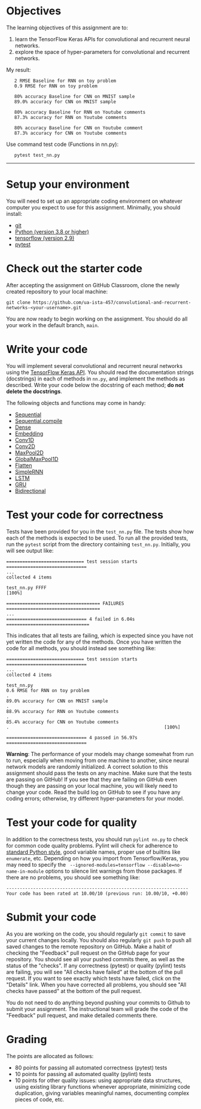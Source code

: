 # Objectives
The learning objectives of this assignment are to:
1. learn the TensorFlow Keras APIs for convolutional and recurrent neural
   networks.
2. explore the space of hyper-parameters for convolutional and recurrent
   networks.

My result:
```
   2 RMSE Baseline for RNN on toy problem
   0.9 RMSE for RNN on toy problem

   80% accuracy Baseline for CNN on MNIST sample
   89.0% accuracy for CNN on MNIST sample

   80% accuracy Baseline for RNN on Youtube comments
   87.3% accuracy for RNN on Youtube comments

   80% accuracy Baseline for CNN on Youtube comment
   87.3% accuracy for CNN on Youtube comments

```

Use command test code (Functions in nn.py): 
```
   pytest test_nn.py
```
------------------------------------------------------------------------------------------------
# Setup your environment

You will need to set up an appropriate coding environment on whatever computer
you expect to use for this assignment.
Minimally, you should install:

* [git](https://git-scm.com/downloads)
* [Python (version 3.8 or higher)](https://www.python.org/downloads/)
* [tensorflow (version 2.9)](https://www.tensorflow.org/)
* [pytest](https://docs.pytest.org/)

# Check out the starter code

After accepting the assignment on GitHub Classroom, clone the newly created
repository to your local machine:
```
git clone https://github.com/ua-ista-457/convolutional-and-recurrent-networks-<your-username>.git
```
You are now ready to begin working on the assignment.
You should do all your work in the default branch, `main`.

# Write your code

You will implement several convolutional and recurrent neural networks using the
[TensorFlow Keras API](https://www.tensorflow.org/guide/keras/).
You should read the documentation strings (docstrings) in each of methods in
`nn.py`, and implement the methods as described.
Write your code below the docstring of each method;
**do not delete the docstrings**.

The following objects and functions may come in handy:
* [Sequential](https://www.tensorflow.org/api_docs/python/tf/keras/Sequential)
* [Sequential.compile](https://www.tensorflow.org/api_docs/python/tf/keras/Sequential#compile)
* [Dense](https://www.tensorflow.org/api_docs/python/tf/keras/layers/Dense)
* [Embedding](https://www.tensorflow.org/api_docs/python/tf/keras/layers/Embedding)
* [Conv1D](https://www.tensorflow.org/api_docs/python/tf/keras/layers/Conv1D)
* [Conv2D](https://www.tensorflow.org/api_docs/python/tf/keras/layers/Conv2D)
* [MaxPool2D](https://www.tensorflow.org/api_docs/python/tf/keras/layers/MaxPool2D)
* [GlobalMaxPool1D](https://www.tensorflow.org/api_docs/python/tf/keras/layers/GlobalMaxPool1D)
* [Flatten](https://www.tensorflow.org/api_docs/python/tf/keras/layers/Flatten)
* [SimpleRNN](https://www.tensorflow.org/api_docs/python/tf/keras/layers/SimpleRNN)
* [LSTM](https://www.tensorflow.org/api_docs/python/tf/keras/layers/LSTM)
* [GRU](https://www.tensorflow.org/api_docs/python/tf/keras/layers/GRU)
* [Bidirectional](https://www.tensorflow.org/api_docs/python/tf/keras/layers/Bidirectional)

# Test your code for correctness

Tests have been provided for you in the `test_nn.py` file.
The tests show how each of the methods is expected to be used.
To run all the provided tests, run the ``pytest`` script from the directory
containing ``test_nn.py``.
Initially, you will see output like:
```
============================= test session starts ==============================
...
collected 4 items

test_nn.py FFFF                                                          [100%]

=================================== FAILURES ===================================
...
============================== 4 failed in 6.04s ===============================
```
This indicates that all tests are failing, which is expected since you have not
yet written the code for any of the methods.
Once you have written the code for all methods, you should instead see
something like:
```
============================= test session starts ==============================
...
collected 4 items

test_nn.py
0.6 RMSE for RNN on toy problem
.
89.0% accuracy for CNN on MNIST sample
.
88.9% accuracy for RNN on Youtube comments
.
85.4% accuracy for CNN on Youtube comments
.                                                          [100%]

============================== 4 passed in 56.97s ==============================
```
**Warning**: The performance of your models may change somewhat from run to run,
especially when moving from one machine to another, since neural network models
are randomly initialized.
A correct solution to this assignment should pass the tests on any machine.
Make sure that the tests are passing on GitHub!
If you see that they are failing on GitHub even though they are passing on your
local machine, you will likely need to change your code.
Read the build log on GitHub to see if you have any coding errors;
otherwise, try different hyper-parameters for your model.

# Test your code for quality

In addition to the correctness tests, you should run `pylint nn.py` to check
for common code quality problems.
Pylint will check for adherence to
[standard Python style](https://www.python.org/dev/peps/pep-0008/),
good variable names, proper use of builtins like `enumerate`, etc.
Depending on how you import from Tensorflow/Keras, you may need to specify the
` --ignored-modules=tensorflow --disable=no-name-in-module` options to silence
lint warnings from those packages.
If there are no problems, you should see something like:
```
--------------------------------------------------------------------
Your code has been rated at 10.00/10 (previous run: 10.00/10, +0.00)
```

# Submit your code

As you are working on the code, you should regularly `git commit` to save your
current changes locally.
You should also regularly `git push` to push all saved changes to the remote
repository on GitHub.
Make a habit of checking the "Feedback" pull request on the GitHub page for your
repository.
You should see all your pushed commits there, as well as the status of the
"checks".
If any correctness (pytest) or quality (pylint) tests are failing, you will see
"All checks have failed" at the bottom of the pull request.
If you want to see exactly which tests have failed, click on the "Details" link.
When you have corrected all problems, you should see "All checks have passed"
at the bottom of the pull request.

You do not need to do anything beyond pushing your commits to Github to submit
your assignment.
The instructional team will grade the code of the "Feedback" pull request, and
make detailed comments there.

# Grading

The points are allocated as follows:
* 80 points for passing all automated correctness (pytest) tests
* 10 points for passing all automated quality (pylint) tests
* 10 points for other quality issues:
using appropriate data structures,
using existing library functions whenever appropriate,
minimizing code duplication,
giving variables meaningful names,
documenting complex pieces of code, etc.
